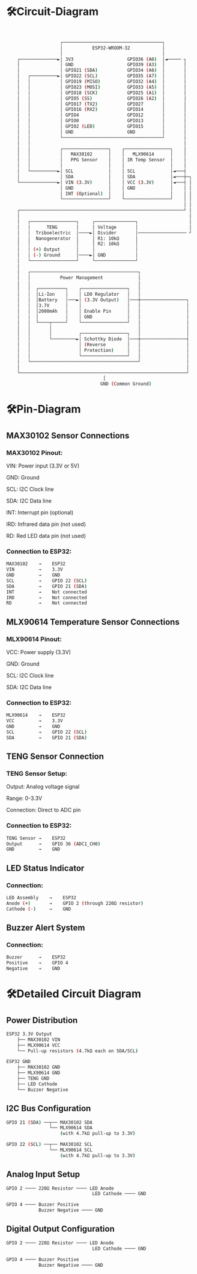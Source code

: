# 🛠️Circuit-Diagram

```bash


                    ┌─────────────────────────────────────┐
                    │           ESP32-WROOM-32            │
                    │                                     │
    ┌──────────────►│ 3V3                    GPIO36 (A0)  │◄───── ┐
    │               │ GND                    GPIO39 (A3)  │       │
    │               │ GPIO21 (SDA)           GPIO34 (A6)  │       │
    │   ┌──────────►│ GPIO22 (SCL)           GPIO35 (A7)  │       │
    │   │           │ GPIO19 (MISO)          GPIO32 (A4)  │       │
    │   │           │ GPIO23 (MOSI)          GPIO33 (A5)  │       │
    │   │           │ GPIO18 (SCK)           GPIO25 (A1)  │       │
    │   │           │ GPIO5 (SS)             GPIO26 (A2)  │       │
    │   │           │ GPIO17 (TX2)           GPIO27       │       │
    │   │           │ GPIO16 (RX2)           GPIO14       │       │
    │   │           │ GPIO4                  GPIO12       │       │
    │   │           │ GPIO0                  GPIO13       │       │
    │   │           │ GPIO2 (LED)            GPIO15       │       │
    │   │           │ GND                    GND          │       │
    │   │           └─────────────────────────────────────┘       │
    │   │                                                         │
    │   │           ┌─────────────────┐    ┌─────────────────┐    │
    │   │           │   MAX30102      │    │   MLX90614      │    │
    │   │           │   PPG Sensor    │    │ IR Temp Sensor  │    │
    │   │           │                 │    │                 │    │
    │   └──────────►│ SCL             │    │ SCL             │◄───┤
    │               │ SDA             │    │ SDA             │◄───┼─┐
    └──────────────►│ VIN (3.3V)      │    │ VCC (3.3V)      │◄───┤ │
                    │ GND             │    │ GND             │    │ │
                    │ INT (Optional)  │    │                 │    │ │
                    └─────────────────┘    └─────────────────┘    │ │
                                                                  │ │
    ┌─────────────────────────────────────────────────────────────┘ │
    │                                                               │
    │   ┌─────────────────┐     ┌───────────────┐                   │
    │   │      TENG       │     │ Voltage       │                   │
    │   │  Triboelectric  │────►│ Divider       │────────────────── ┘
    │   │  Nanogenerator  │     │ R1: 10kΩ      │
    │   │                 │     │ R2: 10kΩ      │
    │   │ (+) Output      │     │               │
    │   │ (-) Ground      │────►│ GND           │
    │   └─────────────────┘     └───────────────┘
    │
    │   ┌────────────────────────────────────────┐
    │   │           Power Management             │
    │   │                                        │
    │   │  ┌──────────┐    ┌─────────────────┐   │
    │   │  │Li-Ion    │    │ LDO Regulator   │   │
    │   │  │Battery   │───►│ (3.3V Output)   │───┼─────────────────┐
    │   │  │3.7V      │    │                 │   │                 │
    │   │  │2000mAh   │    │ Enable Pin      │   │                 │
    │   │  │          │    │ GND             │   │                 │
    │   │  └────┬─────┘    └─────────────────┘   │                 │
    │   │       │                                │                 │
    │   │       │          ┌─────────────────┐   │                 │
    │   │       └─────────►│ Schottky Diode  │───┼─────────────────┤
    │   │                  │ (Reverse        │   │                 │
    │   │                  │ Protection)     │   │                 │
    │   │                  └─────────────────┘   │                 │
    │   └────────────────────────────────────────┘                 │
    │                                                              │
    └──────────────────────────────────────────────────────────────┘
                                    │
                                   GND (Common Ground)

```


# 🛠️Pin-Diagram

## MAX30102 Sensor Connections
### MAX30102 Pinout:

VIN: Power input (3.3V or 5V)

GND: Ground

SCL: I2C Clock line

SDA: I2C Data line

INT: Interrupt pin (optional)

IRD: Infrared data pin (not used)

RD: Red LED data pin (not used)

### Connection to ESP32:

```bash
MAX30102    →    ESP32
VIN         →    3.3V
GND         →    GND
SCL         →    GPIO 22 (SCL)
SDA         →    GPIO 21 (SDA)
INT         →    Not connected
IRD         →    Not connected
RD          →    Not connected
```

## MLX90614 Temperature Sensor Connections
### MLX90614 Pinout:

VCC: Power supply (3.3V)

GND: Ground

SCL: I2C Clock line

SDA: I2C Data line

### Connection to ESP32:
```bash
MLX90614    →    ESP32
VCC         →    3.3V
GND         →    GND
SCL         →    GPIO 22 (SCL)
SDA         →    GPIO 21 (SDA)
```

## TENG Sensor Connection
### TENG Sensor Setup:

Output: Analog voltage signal

Range: 0-3.3V

Connection: Direct to ADC pin

### Connection to ESP32:
```bash
TENG Sensor →    ESP32
Output      →    GPIO 36 (ADC1_CH0)
GND         →    GND
```

## LED Status Indicator
### Connection:
```bash
LED Assembly    →    ESP32
Anode (+)       →    GPIO 2 (through 220Ω resistor)
Cathode (-)     →    GND
```

## Buzzer Alert System
### Connection:
```bash
Buzzer      →    ESP32
Positive    →    GPIO 4
Negative    →    GND
```

# 🛠️Detailed Circuit Diagram
## Power Distribution
```bash
ESP32 3.3V Output
    ├── MAX30102 VIN
    ├── MLX90614 VCC
    └── Pull-up resistors (4.7kΩ each on SDA/SCL)

ESP32 GND
    ├── MAX30102 GND
    ├── MLX90614 GND
    ├── TENG GND
    ├── LED Cathode
    └── Buzzer Negative
```

## I2C Bus Configuration
```bash
GPIO 21 (SDA) ──┬── MAX30102 SDA
                └── MLX90614 SDA
                    (with 4.7kΩ pull-up to 3.3V)

GPIO 22 (SCL) ──┬── MAX30102 SCL
                └── MLX90614 SCL
                    (with 4.7kΩ pull-up to 3.3V)
```

## Analog Input Setup
```bash
GPIO 2 ──── 220Ω Resistor ──── LED Anode
                                LED Cathode ──── GND

GPIO 4 ──── Buzzer Positive
            Buzzer Negative ──── GND
```
## Digital Output Configuration
```bash
GPIO 2 ──── 220Ω Resistor ──── LED Anode
                                LED Cathode ──── GND

GPIO 4 ──── Buzzer Positive
            Buzzer Negative ──── GND
```

